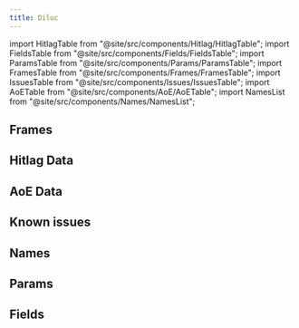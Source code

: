 ```yaml
---
title: Diluc
---
```


import HitlagTable from "@site/src/components/Hitlag/HitlagTable";
import FieldsTable from "@site/src/components/Fields/FieldsTable";
import ParamsTable from "@site/src/components/Params/ParamsTable";
import FramesTable from "@site/src/components/Frames/FramesTable";
import IssuesTable from "@site/src/components/Issues/IssuesTable";
import AoETable from "@site/src/components/AoE/AoETable";
import NamesList from "@site/src/components/Names/NamesList";

## Frames

<FramesTable character="diluc" />

## Hitlag Data

<HitlagTable character="diluc" />

## AoE Data

<AoETable character="diluc" />

## Known issues

<IssuesTable character="diluc" />

## Names

<NamesList character="diluc" />

## Params

<ParamsTable character="diluc" />

## Fields

<FieldsTable character="diluc" />
